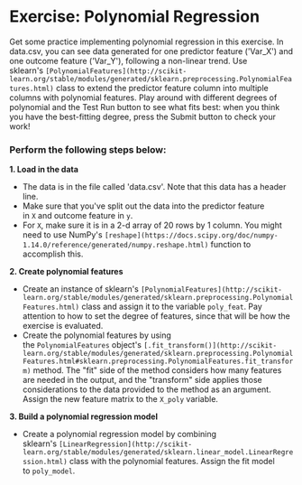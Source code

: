 # **Exercise: Polynomial Regression**

Get some practice implementing polynomial regression in this exercise. In data.csv, you can see data generated for one predictor feature ('Var_X') and one outcome feature ('Var_Y'), following a non-linear trend. Use sklearn's `[PolynomialFeatures](http://scikit-learn.org/stable/modules/generated/sklearn.preprocessing.PolynomialFeatures.html)` class to extend the predictor feature column into multiple columns with polynomial features. Play around with different degrees of polynomial and the Test Run button to see what fits best: when you think you have the best-fitting degree, press the Submit button to check your work!

### **Perform the following steps below:**

**1. Load in the data**

- The data is in the file called 'data.csv'. Note that this data has a header line.
- Make sure that you've split out the data into the predictor feature in `X` and outcome feature in `y`.
- For `X`, make sure it is in a 2-d array of 20 rows by 1 column. You might need to use NumPy's `[reshape](https://docs.scipy.org/doc/numpy-1.14.0/reference/generated/numpy.reshape.html)` function to accomplish this.

**2. Create polynomial features**

- Create an instance of sklearn's `[PolynomialFeatures](http://scikit-learn.org/stable/modules/generated/sklearn.preprocessing.PolynomialFeatures.html)` class and assign it to the variable `poly_feat`. Pay attention to how to set the degree of features, since that will be how the exercise is evaluated.
- Create the polynomial features by using the `PolynomialFeatures` object's `[.fit_transform()](http://scikit-learn.org/stable/modules/generated/sklearn.preprocessing.PolynomialFeatures.html#sklearn.preprocessing.PolynomialFeatures.fit_transform)` method. The "fit" side of the method considers how many features are needed in the output, and the "transform" side applies those considerations to the data provided to the method as an argument. Assign the new feature matrix to the `X_poly` variable.

**3. Build a polynomial regression model**

- Create a polynomial regression model by combining sklearn's `[LinearRegression](http://scikit-learn.org/stable/modules/generated/sklearn.linear_model.LinearRegression.html)` class with the polynomial features. Assign the fit model to `poly_model`.
